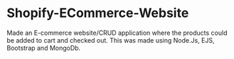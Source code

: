 # Shopify-ECommerce-Website
Made an E-commerce website/CRUD application where the products could be added to cart and checked out. This was made using Node.Js, EJS, Bootstrap and MongoDb.

